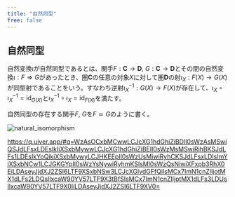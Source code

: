```yaml
---
title: "自然同型"
free: false
---
```


## 自然同型

自然変換$\iota$が自然同型であるとは、関手$F: \mathbf C \to \mathbf D$, $G: \mathbf C \to \mathbf D$とその間の自然変換$\iota: F \Rightarrow G$があったとき、圏$\mathbf C$の任意の対象$X$に対して圏$\mathbf D$の射$\iota_X: F(X) \to G(X)$が同型射であることをいう。すなわち逆射$\iota^{-1}_X: G(X) \to F(X)$が存在して、$\iota_X \circ \iota^{-1}_X = \mathrm{id}_{G(X)}$と$\iota^{-1}_X \circ \iota_X = \mathrm{id}_{F(X)}$を満たす。

自然同型の存在する関手$F$, $G$を$F \simeq G$のように書く。

![natural_isomorphism](https://storage.googleapis.com/zenn-user-upload/3c357c766309-20231022.png)

https://q.uiver.app/#q=WzAsOCxbMCwwLCJcXG1hdGhiZiBDIl0sWzAsMSwiQSJdLFsxLDEsIkIiXSxbMywwLCJcXG1hdGhiZiBEIl0sWzMsMSwiRihBKSJdLFs1LDEsIkYoQikiXSxbMywyLCJHKEEpIl0sWzUsMiwiRyhCKSJdLFsxLDIsImYiXSxbNCw1LCJGKGYpIl0sWzYsNywiRyhmKSIsMl0sWzQsNiwiXFxpb3RhX0EiLDAseyJjdXJ2ZSI6LTF9XSxbNSw3LCJcXGlvdGFfQiIsMCx7ImN1cnZlIjotMX1dLFs2LDQsIlxcaW90YV57LTF9X3tBfSIsMCx7ImN1cnZlIjotMX1dLFs3LDUsIlxcaW90YV57LTF9X0IiLDAseyJjdXJ2ZSI6LTF9XV0=

